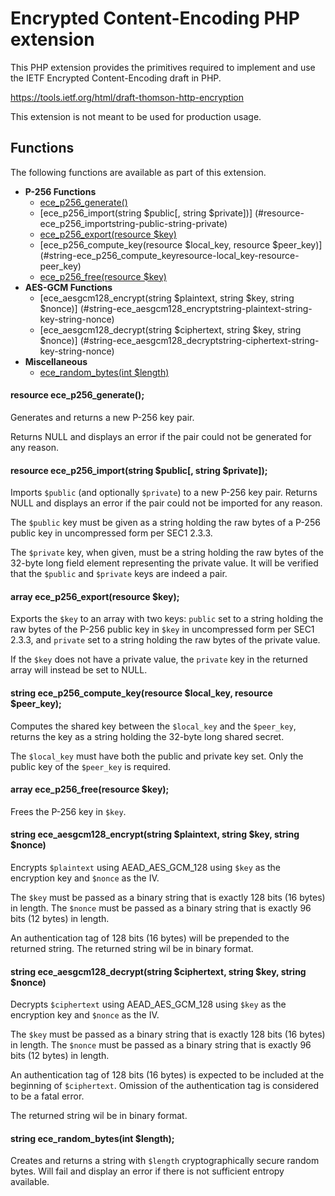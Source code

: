 # Encrypted Content-Encoding PHP extension

This PHP extension provides the primitives required to implement and use the
IETF Encrypted Content-Encoding draft in PHP.

https://tools.ietf.org/html/draft-thomson-http-encryption

This extension is not meant to be used for production usage.

## Functions

The following functions are available as part of this extension.

- **P-256 Functions**
  - [ece_p256_generate()](#resource-ece_p256_generate)
  - [ece_p256_import(string $public[, string $private])]
(#resource-ece_p256_importstring-public-string-private)
  - [ece_p256_export(resource $key)](#array-ece_p256_exportresource-key)
  - [ece_p256_compute_key(resource $local_key, resource $peer_key)]
(#string-ece_p256_compute_keyresource-local_key-resource-peer_key)
  - [ece_p256_free(resource $key)](#array-ece_p256_freeresource-key)
- **AES-GCM Functions**
  - [ece_aesgcm128_encrypt(string $plaintext, string $key, string $nonce)]
(#string-ece_aesgcm128_encryptstring-plaintext-string-key-string-nonce)
  - [ece_aesgcm128_decrypt(string $ciphertext, string $key, string $nonce)]
(#string-ece_aesgcm128_decryptstring-ciphertext-string-key-string-nonce)
- **Miscellaneous**
  - [ece_random_bytes(int $length)](#string-ece_random_bytesint-length)


#### resource ece_p256_generate();

Generates and returns a new P-256 key pair.

Returns NULL and displays an error if the pair could not be generated for any
reason.

#### resource ece_p256_import(string $public[, string $private]);

Imports `$public` (and optionally `$private`) to a new P-256 key pair. Returns
NULL and displays an error if the pair could not be imported for any reason.

The `$public` key must be given as a string holding the raw bytes of a P-256
public key in uncompressed form per SEC1 2.3.3.

The `$private` key, when given, must be a string holding the raw bytes of the
32-byte long field element representing the private value. It will be verified
that the `$public` and `$private` keys are indeed a pair.

#### array ece_p256_export(resource $key);

Exports the `$key` to an array with two keys: `public` set to a string holding
the raw bytes of the P-256 public key in `$key` in uncompressed form per SEC1
2.3.3, and `private` set to a string holding the raw bytes of the private value.

If the `$key` does not have a private value, the `private` key in the returned
array will instead be set to NULL.

#### string ece_p256_compute_key(resource $local_key, resource $peer_key);

Computes the shared key between the `$local_key` and the `$peer_key`, returns
the key as a string holding the 32-byte long shared secret.

The `$local_key` must have both the public and private key set. Only the public
key of the `$peer_key` is required.

#### array ece_p256_free(resource $key);

Frees the P-256 key in `$key`.


#### string ece_aesgcm128_encrypt(string $plaintext, string $key, string $nonce)

Encrypts `$plaintext` using AEAD_AES_GCM_128 using `$key` as the encryption key
and `$nonce` as the IV.

The `$key` must be passed as a binary string that is exactly 128 bits (16 bytes)
in length. The `$nonce` must be passed as a binary string that is exactly 96
bits (12 bytes) in length.

An authentication tag of 128 bits (16 bytes) will be prepended to the returned
string. The returned string wil be in binary format.


#### string ece_aesgcm128_decrypt(string $ciphertext, string $key, string $nonce)

Decrypts `$ciphertext` using AEAD_AES_GCM_128 using `$key` as the encryption key
and `$nonce` as the IV.

The `$key` must be passed as a binary string that is exactly 128 bits (16 bytes)
in length. The `$nonce` must be passed as a binary string that is exactly 96
bits (12 bytes) in length.

An authentication tag of 128 bits (16 bytes) is expected to be included at the
beginning of `$ciphertext`. Omission of the authentication tag is considered to
be a fatal error.

The returned string wil be in binary format.


#### string ece_random_bytes(int $length);

Creates and returns a string with `$length` cryptographically secure random
bytes. Will fail and display an error if there is not sufficient entropy
available.
